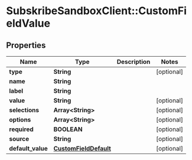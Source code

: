 # SubskribeSandboxClient::CustomFieldValue

## Properties
Name | Type | Description | Notes
------------ | ------------- | ------------- | -------------
**type** | **String** |  | [optional] 
**name** | **String** |  | 
**label** | **String** |  | 
**value** | **String** |  | [optional] 
**selections** | **Array&lt;String&gt;** |  | [optional] 
**options** | **Array&lt;String&gt;** |  | [optional] 
**required** | **BOOLEAN** |  | [optional] 
**source** | **String** |  | [optional] 
**default_value** | [**CustomFieldDefault**](CustomFieldDefault.md) |  | [optional] 


